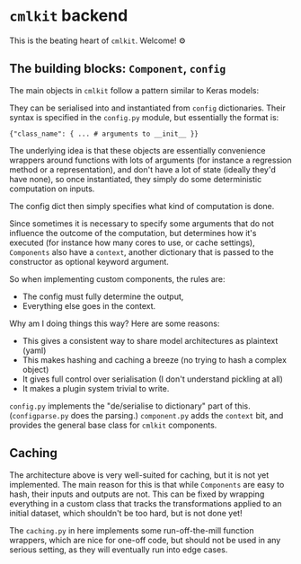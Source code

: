 # `cmlkit` backend

This is the beating heart of `cmlkit`. Welcome! ⚙️

## The building blocks: `Component`, `config`

The main objects in `cmlkit` follow a pattern similar to Keras models:

They can be serialised into and instantiated from `config` dictionaries.
Their syntax is specified in the `config.py` module, but essentially the format is:

``` 
{"class_name": { ... # arguments to __init__ }}
```

The underlying idea is that these objects are essentially convenience wrappers
around functions with lots of arguments (for instance a regression method or
a representation), and don't have a lot of state (ideally they'd have none), so
once instantiated, they simply do some deterministic computation on inputs.

The config dict then simply specifies what kind of computation is done.

Since sometimes it is necessary to specify some arguments that do not influence
the outcome of the computation, but determines how it's executed (for instance
how many cores to use, or cache settings), `Components` also have a `context`,
another dictionary that is passed to the constructor as optional keyword argument.

So when implementing custom components, the rules are:

- The config must fully determine the output,
- Everything else goes in the context.

Why am I doing things this way? Here are some reasons:

- This gives a consistent way to share model architectures as plaintext (yaml)
- This makes hashing and caching a breeze (no trying to hash a complex object)
- It gives full control over serialisation (I don't understand pickling at all)
- It makes a plugin system trivial to write.

`config.py` implements the "de/serialise to dictionary" part of this. (`configparse.py` does the parsing.)
`component.py` adds the `context` bit, and provides the general base class for `cmlkit` components.

## Caching

The architecture above is very well-suited for caching, but it is not yet implemented. 
The main reason for this is that while `Components` are easy to hash, their inputs and outputs are not. 
This can be fixed by wrapping everything in a custom class that tracks the transformations applied to an initial dataset, 
which shouldn't be too hard, but is not done yet!

The `caching.py` in here implements some run-off-the-mill function wrappers, which are nice for one-off code, 
but should not be used in any serious setting, as they will eventually run into edge cases.
